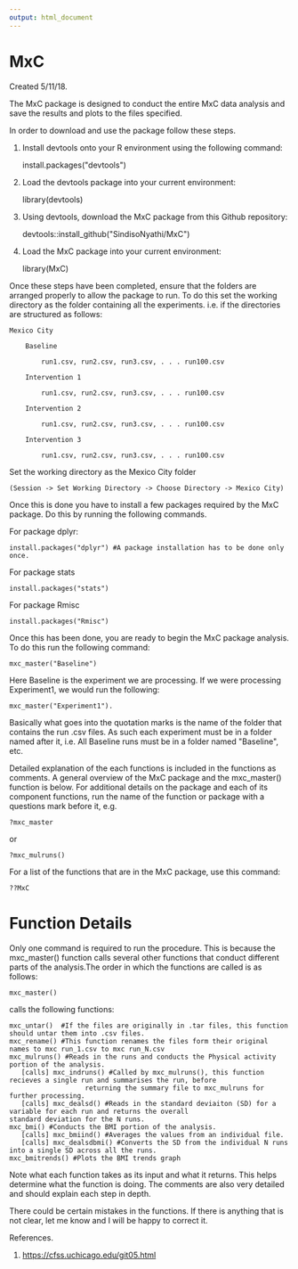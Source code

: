 ```yaml
---
output: html_document
---
```

# MxC

Created 5/11/18.

The MxC package is designed to conduct the entire MxC data analysis and save the 
results and plots to the files specified. 

In order to download and use the package follow these steps.

1. Install devtools onto your R environment using the following command: 

      install.packages("devtools")
    
2. Load the devtools package into your current environment: 

      library(devtools)
    
3. Using devtools, download the MxC package from this Github repository:

      devtools::install_github("SindisoNyathi/MxC")
    
4. Load the MxC package into your current environment:
    
      library(MxC)
    
Once these steps have been completed, ensure that the folders are arranged properly to allow the package to run. To do this set the working directory as the folder containing all the experiments. i.e. if the directories are
structured as follows:


    Mexico City

        Baseline
      
            run1.csv, run2.csv, run3.csv, . . . run100.csv
    
        Intervention 1
      
            run1.csv, run2.csv, run3.csv, . . . run100.csv
    
        Intervention 2
      
            run1.csv, run2.csv, run3.csv, . . . run100.csv
    
        Intervention 3
        
            run1.csv, run2.csv, run3.csv, . . . run100.csv

Set the working directory as the Mexico City folder 

    (Session -> Set Working Directory -> Choose Directory -> Mexico City)

Once this is done you have to install a few packages required by the MxC package. Do this by running the following commands.

For package dplyr:

    install.packages("dplyr") #A package installation has to be done only once.

For package stats

    install.packages("stats")

For package Rmisc

    install.packages("Rmisc")


Once this has been done, you are ready to begin the MxC package analysis. To do this run the following command:

    mxc_master("Baseline") 

Here Baseline is the experiment we are processing. If we were processing Experiment1, we would run the following:

    mxc_master("Experiment1"). 
    
Basically what goes into the quotation marks is the name of the folder that contains the run .csv files. As such each experiment must be in a folder named after it, i.e. All Baseline runs must be in a folder named "Baseline", etc.

Detailed explanation of the each functions is included in the functions as comments. A general overview of the MxC package and the mxc_master() function is below. For additional details on the package and each of its component functions,
run the name of the function or package with a questions mark before it, e.g.

    ?mxc_master
or

    ?mxc_mulruns()
    
For a list of the functions that are in the MxC package, use this command:

    ??MxC


# Function Details

Only one command is required to run the procedure. This is because the mxc_master() function calls several other functions that conduct different parts of the analysis.The order in which the functions are called is as follows:

    mxc_master()

calls the following functions:
    
    mxc_untar()  #If the files are originally in .tar files, this function should untar them into .csv files.
    mxc_rename() #This function renames the files form their original names to mxc run_1.csv to mxc run_N.csv 
    mxc_mulruns() #Reads in the runs and conducts the Physical activity portion of the analysis.
       [calls] mxc_indruns() #Called by mxc_mulruns(), this function recieves a single run and summarises the run, before 
                       returning the summary file to mxc_mulruns for further processing.  
       [calls] mxc_dealsd() #Reads in the standard deviaiton (SD) for a variable for each run and returns the overall                           standard deviation for the N runs. 
    mxc_bmi() #Conducts the BMI portion of the analysis.
       [calls] mxc_bmiind() #Averages the values from an individual file.
       [calls] mxc_dealsdbmi() #Converts the SD from the individual N runs into a single SD across all the runs. 
    mxc_bmitrends() #Plots the BMI trends graph
    
Note what each function takes as its input and what it returns. This helps determine what the function is doing. The comments are also very detailed and should explain each step in depth.

There could be certain mistakes in the functions. If there is anything that is not clear, let me know and I will be happy to correct it. 


References.

1. https://cfss.uchicago.edu/git05.html
